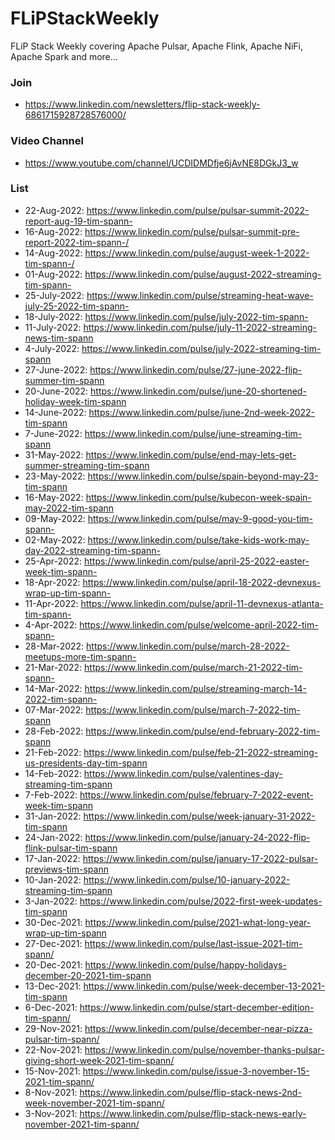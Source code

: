 # FLiPStackWeekly
FLiP Stack Weekly covering Apache Pulsar, Apache Flink, Apache NiFi, Apache Spark and more...

### Join

* https://www.linkedin.com/newsletters/flip-stack-weekly-6861715928728576000/


### Video Channel

* https://www.youtube.com/channel/UCDIDMDfje6jAvNE8DGkJ3_w

### List

* 22-Aug-2022:    https://www.linkedin.com/pulse/pulsar-summit-2022-report-aug-19-tim-spann-
* 16-Aug-2022:    https://www.linkedin.com/pulse/pulsar-summit-pre-report-2022-tim-spann-/
* 14-Aug-2022:    https://www.linkedin.com/pulse/august-week-1-2022-tim-spann-/
* 01-Aug-2022:    https://www.linkedin.com/pulse/august-2022-streaming-tim-spann-
* 25-July-2022:   https://www.linkedin.com/pulse/streaming-heat-wave-july-25-2022-tim-spann-
* 18-July-2022:   https://www.linkedin.com/pulse/july-2022-tim-spann-
* 11-July-2022:   https://www.linkedin.com/pulse/july-11-2022-streaming-news-tim-spann
* 4-July-2022:    https://www.linkedin.com/pulse/july-2022-streaming-tim-spann
* 27-June-2022:   https://www.linkedin.com/pulse/27-june-2022-flip-summer-tim-spann
* 20-June-2022:   https://www.linkedin.com/pulse/june-20-shortened-holiday-week-tim-spann
* 14-June-2022:   https://www.linkedin.com/pulse/june-2nd-week-2022-tim-spann
* 7-June-2022:    https://www.linkedin.com/pulse/june-streaming-tim-spann
* 31-May-2022:    https://www.linkedin.com/pulse/end-may-lets-get-summer-streaming-tim-spann
* 23-May-2022:    https://www.linkedin.com/pulse/spain-beyond-may-23-tim-spann
* 16-May-2022:    https://www.linkedin.com/pulse/kubecon-week-spain-may-2022-tim-spann
* 09-May-2022:    https://www.linkedin.com/pulse/may-9-good-you-tim-spann-
* 02-May-2022:    https://www.linkedin.com/pulse/take-kids-work-may-day-2022-streaming-tim-spann-
* 25-Apr-2022:    https://www.linkedin.com/pulse/april-25-2022-easter-week-tim-spann-
* 18-Apr-2022:    https://www.linkedin.com/pulse/april-18-2022-devnexus-wrap-up-tim-spann-
* 11-Apr-2022:    https://www.linkedin.com/pulse/april-11-devnexus-atlanta-tim-spann-
* 4-Apr-2022:     https://www.linkedin.com/pulse/welcome-april-2022-tim-spann-
* 28-Mar-2022:    https://www.linkedin.com/pulse/march-28-2022-meetups-more-tim-spann-
* 21-Mar-2022:    https://www.linkedin.com/pulse/march-21-2022-tim-spann-
* 14-Mar-2022:    https://www.linkedin.com/pulse/streaming-march-14-2022-tim-spann-
* 07-Mar-2022:    https://www.linkedin.com/pulse/march-7-2022-tim-spann
* 28-Feb-2022:    https://www.linkedin.com/pulse/end-february-2022-tim-spann
* 21-Feb-2022:    https://www.linkedin.com/pulse/feb-21-2022-streaming-us-presidents-day-tim-spann
* 14-Feb-2022:    https://www.linkedin.com/pulse/valentines-day-streaming-tim-spann
* 7-Feb-2022:     https://www.linkedin.com/pulse/february-7-2022-event-week-tim-spann
* 31-Jan-2022:    https://www.linkedin.com/pulse/week-january-31-2022-tim-spann
* 24-Jan-2022:    https://www.linkedin.com/pulse/january-24-2022-flip-flink-pulsar-tim-spann
* 17-Jan-2022:    https://www.linkedin.com/pulse/january-17-2022-pulsar-previews-tim-spann
* 10-Jan-2022:    https://www.linkedin.com/pulse/10-january-2022-streaming-tim-spann
* 3-Jan-2022:     https://www.linkedin.com/pulse/2022-first-week-updates-tim-spann
* 30-Dec-2021:    https://www.linkedin.com/pulse/2021-what-long-year-wrap-up-tim-spann
* 27-Dec-2021:    https://www.linkedin.com/pulse/last-issue-2021-tim-spann/
* 20-Dec-2021:    https://www.linkedin.com/pulse/happy-holidays-december-20-2021-tim-spann
* 13-Dec-2021:    https://www.linkedin.com/pulse/week-december-13-2021-tim-spann
* 6-Dec-2021:     https://www.linkedin.com/pulse/start-december-edition-tim-spann/
* 29-Nov-2021:    https://www.linkedin.com/pulse/december-near-pizza-pulsar-tim-spann/
* 22-Nov-2021:    https://www.linkedin.com/pulse/november-thanks-pulsar-giving-short-week-2021-tim-spann/
* 15-Nov-2021:    https://www.linkedin.com/pulse/issue-3-november-15-2021-tim-spann/
* 8-Nov-2021:     https://www.linkedin.com/pulse/flip-stack-news-2nd-week-november-2021-tim-spann/
* 3-Nov-2021:     https://www.linkedin.com/pulse/flip-stack-news-early-november-2021-tim-spann/



